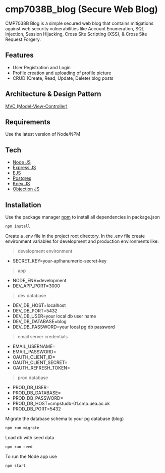 # cmp7038B_blog (Secure Web Blog)
CMP7038B Blog is a simple secured web blog that contains mitigations against web security vulnerabilities like
Account Enumeration, SQL Injection, Session Hijacking, Cross Site Scripting (XSS), & Cross Site Request Forgery.

## Features
- User Registration and Login
- Profile creation and uploading of profile picture
- CRUD (Create, Read, Update, Delete) blog posts

## Architecture  & Design Pattern
[MVC (Model-View-Controller)](https://www.geeksforgeeks.org/model-view-controllermvc-architecture-for-node-applications/)

## Requirements
Use the latest version of Node/NPM

## Tech
- [Node JS](https://www.nodejs.org)
- [Express JS](https://www.expressjs.com)
- [EJS](https://ejs.co/)
- [Postgres](https://www.postgresql.org/)
- [Knex JS](https://knexjs.org/)
- [Objection JS](https://vincit.github.io/objection.js/)

## Installation
Use the package manager [npm](https://docs.npmjs.com/cli/v9/commands/npm-install) to install all dependencies in package.json

``` bash
npm install
```

Create a .env file in the project root directory. 
In the .env file create environment variables for development and production environments like:

> development environment
- SECRET_KEY=your-aplhanumeric-secret-key

> app
- NODE_ENV=development
- DEV_APP_PORT=3000

> dev database
- DEV_DB_HOST=localhost
- DEV_DB_PORT=5432
- DEV_DB_USER=your local db user name
- DEV_DB_DATABASE=blog
- DEV_DB_PASSWORD=your local pg db password

> email server credentials
- EMAIL_USERNAME=
- EMAIL_PASSWORD=
- OAUTH_CLIENT_ID=
- OAUTH_CLIENT_SECRET=
- OAUTH_REFRESH_TOKEN=


> prod database
- PROD_DB_USER=
- PROD_DB_DATABASE=
- PROD_DB_PASSWORD=
- PROD_DB_HOST=cmpstudb-01.cmp.uea.ac.uk
- PROD_DB_PORT=5432

Migrate the database schema to your pg database (blog)
```bash
npm run migrate
```
Load db with seed data
```bash
npm run seed
```
To run the Node app use
```bash
npm start
```



